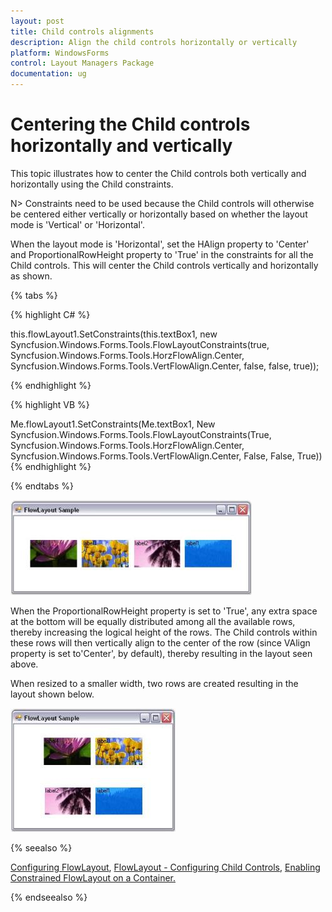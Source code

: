 ```yaml
---
layout: post
title: Child controls alignments
description: Align the child controls horizontally or vertically
platform: WindowsForms
control: Layout Managers Package
documentation: ug
---
```


# Centering the Child controls horizontally and vertically

This topic illustrates how to center the Child controls both vertically and horizontally using the Child constraints.

N> Constraints need to be used because the Child controls will otherwise be centered either vertically or horizontally based on whether the layout mode is 'Vertical' or 'Horizontal'.

When the layout mode is 'Horizontal', set the HAlign property to 'Center' and ProportionalRowHeight property to 'True' in the constraints for all the Child controls. This will center the Child controls vertically and horizontally as shown.

{% tabs %}

{% highlight C# %}

this.flowLayout1.SetConstraints(this.textBox1, new Syncfusion.Windows.Forms.Tools.FlowLayoutConstraints(true, Syncfusion.Windows.Forms.Tools.HorzFlowAlign.Center, Syncfusion.Windows.Forms.Tools.VertFlowAlign.Center, false, false, true));

{% endhighlight %}

{% highlight VB %}

Me.flowLayout1.SetConstraints(Me.textBox1, New Syncfusion.Windows.Forms.Tools.FlowLayoutConstraints(True, Syncfusion.Windows.Forms.Tools.HorzFlowAlign.Center, Syncfusion.Windows.Forms.Tools.VertFlowAlign.Center, False, False, True))
{% endhighlight  %}

{% endtabs %}

![](Overview_images/Overview_img46.jpeg)



When the ProportionalRowHeight property is set to 'True', any extra space at the bottom will be equally distributed among all the available rows, thereby increasing the logical height of the rows. The Child controls within these rows will then vertically align to the center of the row (since VAlign property is set to'Center', by default), thereby resulting in the layout seen above.

When resized to a smaller width, two rows are created resulting in the layout shown below.

![](Overview_images/Overview_img47.jpeg)



{% seealso %}

[Configuring FlowLayout](/windowsforms/layoutmanagers/creating-a-simple-layout#configuring-layout-manager), [FlowLayout - Configuring Child Controls](/windowsforms/layoutmanagers/flowlayout#configuring-child-controls), [Enabling Constrained FlowLayout on a Container.](/windowsforms/layoutmanagers/flowlayout#enabling-constrained-flowlayout-on-a-container)

{% endseealso %}